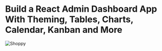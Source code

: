 # Build  a React Admin Dashboard App With Theming, Tables, Charts, Calendar, Kanban and More
![Shoppy](https://i.ibb.co/W6g39w3/image.png)

